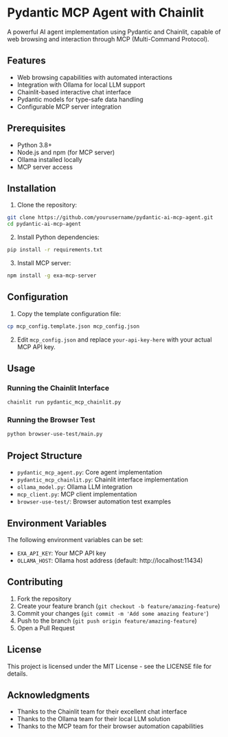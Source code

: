 # Pydantic MCP Agent with Chainlit

A powerful AI agent implementation using Pydantic and Chainlit, capable of web browsing and interaction through MCP (Multi-Command Protocol).

## Features

- Web browsing capabilities with automated interactions
- Integration with Ollama for local LLM support
- Chainlit-based interactive chat interface
- Pydantic models for type-safe data handling
- Configurable MCP server integration

## Prerequisites

- Python 3.8+
- Node.js and npm (for MCP server)
- Ollama installed locally
- MCP server access

## Installation

1. Clone the repository:
```bash
git clone https://github.com/yourusername/pydantic-ai-mcp-agent.git
cd pydantic-ai-mcp-agent
```

2. Install Python dependencies:
```bash
pip install -r requirements.txt
```

3. Install MCP server:
```bash
npm install -g exa-mcp-server
```

## Configuration

1. Copy the template configuration file:
```bash
cp mcp_config.template.json mcp_config.json
```

2. Edit `mcp_config.json` and replace `your-api-key-here` with your actual MCP API key.

## Usage

### Running the Chainlit Interface

```bash
chainlit run pydantic_mcp_chainlit.py
```

### Running the Browser Test

```bash
python browser-use-test/main.py
```

## Project Structure

- `pydantic_mcp_agent.py`: Core agent implementation
- `pydantic_mcp_chainlit.py`: Chainlit interface implementation
- `ollama_model.py`: Ollama LLM integration
- `mcp_client.py`: MCP client implementation
- `browser-use-test/`: Browser automation test examples

## Environment Variables

The following environment variables can be set:

- `EXA_API_KEY`: Your MCP API key
- `OLLAMA_HOST`: Ollama host address (default: http://localhost:11434)

## Contributing

1. Fork the repository
2. Create your feature branch (`git checkout -b feature/amazing-feature`)
3. Commit your changes (`git commit -m 'Add some amazing feature'`)
4. Push to the branch (`git push origin feature/amazing-feature`)
5. Open a Pull Request

## License

This project is licensed under the MIT License - see the LICENSE file for details.

## Acknowledgments

- Thanks to the Chainlit team for their excellent chat interface
- Thanks to the Ollama team for their local LLM solution
- Thanks to the MCP team for their browser automation capabilities 
